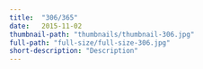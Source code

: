 ```yaml
---
title:  "306/365"
date:   2015-11-02
thumbnail-path: "thumbnails/thumbnail-306.jpg"
full-path: "full-size/full-size-306.jpg"
short-description: "Description"
---
```

